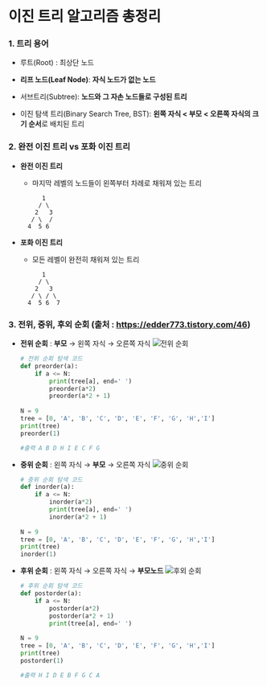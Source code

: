 # 이진 트리 알고리즘 총정리

### 1. 트리 용어

- 루트(Root) : 최상단 노드

- **리프 노드(Leaf Node)**: **자식 노드가 없는 노드**
- 서브트리(Subtree): **노드와 그 자손 노드들로 구성된 트리**
- 이진 탐색 트리(Binary Search Tree, BST): **왼쪽 자식 < 부모 < 오른쪽 자식의 크기 순서**로 배치된 트리



### 2. 완전 이진 트리 vs 포화 이진 트리

- **완전 이진 트리**

  - 마지막 레벨의 노드들이 왼쪽부터 차례로 채워져 있는 트리

  ```
        1
       / \
      2   3
     / \  /
    4  5 6
  ```

- **포화 이진 트리**

  - 모든 레벨이 완전히 채워져 있는 트리

  ```
        1
       / \
      2   3
     / \ / \
    4  5 6  7
  ```

  

### 3. 전위, 중위, 후외 순회 (출처 : https://edder773.tistory.com/46)

- **전위 순회** : **부모** → 왼쪽 자식 → 오른쪽 자식
![전위 순회](https://github.com/Jonggil-dev/TIL/assets/155353613/286685ec-f4ee-4339-8ccd-be54227aca3e)

  ```python
  # 전위 순회 탐색 코드
  def preorder(a):
      if a <= N:
          print(tree[a], end=' ')
          preorder(a*2)
          preorder(a*2 + 1)
   
  N = 9
  tree = [0, 'A', 'B', 'C', 'D', 'E', 'F', 'G', 'H','I']
  print(tree)
  preorder(1)
  
  #출력 A B D H I E C F G
  ```

- **중위 순회** : 왼쪽 자식 → **부모** →  오른쪽 자식
![중위 순회](https://github.com/Jonggil-dev/TIL/assets/155353613/35979f95-367f-40e0-bd2c-27653023a667)

  ```python
  # 중위 순회 탐색 코드
  def inorder(a):
      if a <= N:
          inorder(a*2)
          print(tree[a], end=' ')
          inorder(a*2 + 1)
   
  N = 9
  tree = [0, 'A', 'B', 'C', 'D', 'E', 'F', 'G', 'H','I']
  print(tree)
  inorder(1)
  ```

- **후위 순회** : 왼쪽 자식 → 오른쪽 자식 → **부모노드**
![후외 순회](https://github.com/Jonggil-dev/TIL/assets/155353613/68914514-f2e1-4f4c-8dac-ea5b5e23c385)

  ```python
  # 후위 순회 탐색 코드
  def postorder(a):
      if a <= N:
          postorder(a*2)
          postorder(a*2 + 1)
          print(tree[a], end=' ')
   
  N = 9
  tree = [0, 'A', 'B', 'C', 'D', 'E', 'F', 'G', 'H','I']
  print(tree)
  postorder(1)
  
  #출력 H I D E B F G C A
  ```
